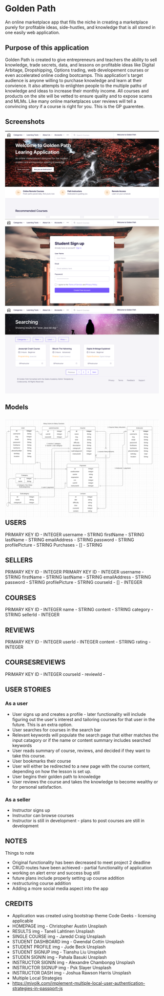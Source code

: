 # Golden Path

An online marketplace app that fills the niche in creating a marketplace purely for profitable ideas, side-hustles, and knowledge that is all stored in one easily web application. 

## Purpose of this application

Golden Path is created to give entrepreneurs and teachers the ability to sell knowledge, trade secrets, data, and lessons on profitable ideas like Digital Arbitage, Dropshipping, Options trading, web developement courses or even accelerated online coding bootcamps. This application's target audience is anyone willing to purchase knowledge and learn at their convience. It also attempts to enlighten people to the multiple paths of knowledge and ideas to increase their monthly income. All courses and products on the site will be vetted to ensure quality and to expose scams and MLMs. Like many online marketplaces user reviews will tell a convincing story if a course is right for you. This is the GP guarentee. 

## Screenshots
![Homepage](homepage-ss.png)
![Student-Sign-Up](studentsignup-ss.png)
![Results](results-ss.png)
## Models 
![ModelDiagram](modeldiagram.png)
USERS
-------------------
PRIMARY KEY ID - INTEGER
username - STRING
firstName - STRING
lastName - STRING
emailAddress - STRING
password - STRING
profilePicture - STRING
Purchases - [] - STRING

SELLERS
-------------------
PRIMARY KEY ID - INTEGER
PRIMARY KEY ID - INTEGER
username - STRING
firstName - STRING
lastName - STRING
emailAddress - STRING
password - STRING
profilePicture - STRING
courseId - [] - INTEGER

COURSES
-------------------
PRIMARY KEY ID - INTEGER
name - STRING
content - STRING 
category - STRING
sellerId - INTEGER

REVIEWS
-------------------
PRIMARY KEY ID - INTEGER
userId - INTEGER
content - STRING
rating - INTEGER

COURSESREVIEWS
-------------------
PRIMARY KEY ID - INTEGER
courseId -
reviewId -

## USER STORIES
### As a user
- User signs up and creates a profile - later functionality will include figuring out the user's interest and tailoring courses for that user in the future. This is an extra option. 
- User searches for courses in the search bar
- Relevant keywords will populate the search page that either matches the input catagory or if the name or content summary includes searched keywords
- User reads summary of course, reviews, and decided if they want to take this course. 
- User bookmarks their course
- User will either be redirected to a new page with the course content, depending on how the lesson is set up.
- User begins their golden path to knowledge
- User reviews the course and takes the knowledge to become wealthy or for personal satisfaction.
### As a seller
- Instructor signs up
- Instructor can browse courses
- Instructor is still in development - plans to post courses are still in development  

## NOTES
Things to note 
- Original functionality has been decreased to meet project 2 deadline
- CRUD routes have been achieved - partial functionality of application
- working on alert error and success bug still
- future plans include properly setting up course addition
- restructuring course addition 
- Adding a more social media aspect into the app 

## CREDITS
- Application was created using bootstrap theme Code Geeks - licensing applicable 
- HOMEPAGE img - Christopher Austin Unsplash
- RESULTS img - Taneli Lahtinen Unsplash
- SINGLE COURSE img - Jaredd Craig Unsplash
- STUDENT DASHBOARD img - Gwendal Cottin Unsplash
- STUDENT PROFILE img - Jude Beck Unsplash
- STUDENT SIGNUP img - Tianshu Liu Unsplash
- STUDEN SIGNIN img - Pahala Basuki Unsplash
- INSTRUCTOR SIGNIN img - Alexandre Chambonpg Unsplash 
- INSTRUCTOR SIGNUP img - Psk Slayer Unsplash
- INSTRUCTOR DASH img - Joshua Rawson Harris Unsplash
- Multiple Local Strategies 
- https://mjvolk.com/implement-multiple-local-user-authentication-strategies-in-passport-js




